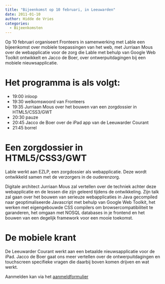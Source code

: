```yaml
---
title: "Bijeenkomst op 10 februari, in Leeuwarden"
date: 2011-01-10
author: Hidde de Vries
categories: 
  - Bijeenkomsten
---
```

Op 10 februari organiseert Fronteers in samenwerking met Lable een bijeenkomst over mobiele toepassingen van het web, met Jurriaan Mous over de webapplicatie voor de zorg die Lable met behulp van Google Web Toolkit ontwikkelt en Jacco de Boer, over ontwerpuitdagingen bij een mobiele nieuwsapplicatie.

# Het programma is als volgt:

* 19:00 inloop
* 19:30 welkomswoord van Fronteers
* 19:35 Jurriaan Mous over het bouwen van een zorgdossier in HTML5/CSS3/GWT
* 20:30 pauze
* 20:45 Jacco de Boer over de iPad app van de Leeuwarder Courant
* 21:45 borrel

# Een zorgdossier in HTML5/CSS3/GWT

Lable werkt aan EZLP, een zorgdossier als webapplicatie. Deze wordt ontwikkeld samen met de verzorgers in de ouderenzorg.

Digitale architect Jurriaan Mous zal vertellen over de techniek achter deze webapplicatie en de lessen die zijn geleerd tijdens de ontwikkeling. Zijn talk zal gaan over het bouwen van serieuze webapplicaties in Java gecompiled naar geoptimaliseerde Javascript met behulp van Google Web Toolkit, het werken met eigengebouwde CSS compilers om browsercompatibiliteit te garanderen, het omgaan met NOSQL databases in je frontend en het bouwen van een degelijk framework voor een mooie toekomst.

# De mobiele krant

De Leeuwarder Courant werkt aan een betaalde nieuwsapplicatie voor de iPad. Jacco de Boer gaat ons meer vertellen over de ontwerpuitdagingen en touchscreen specifieke vragen die daarbij boven komen drijven en wat werkt.

Aanmelden kan via het [aanmeldformulier](/bijeenkomsten/2011/lable)
